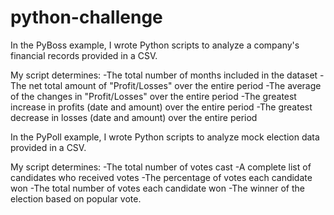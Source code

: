 # python-challenge
In the PyBoss example, I wrote Python scripts to analyze a company's financial records provided in a CSV. 

My script determines: 
-The total number of months included in the dataset
-The net total amount of "Profit/Losses" over the entire period
-The average of the changes in "Profit/Losses" over the entire period
-The greatest increase in profits (date and amount) over the entire period
-The greatest decrease in losses (date and amount) over the entire period

In the PyPoll example, I wrote Python scripts to analyze mock election data provided in a CSV. 

My script determines:
-The total number of votes cast
-A complete list of candidates who received votes
-The percentage of votes each candidate won
-The total number of votes each candidate won
-The winner of the election based on popular vote.

